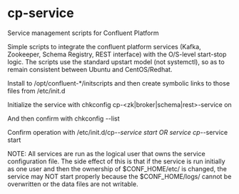 # cp-service
Service management scripts for Confluent Platform

Simple scripts to integrate the confluent platform services
(Kafka, Zookeeper, Schema Registry, REST interface) with the
O/S-level start-stop logic.   The scripts use the standard
upstart model (not systemctl), so as to remain consistent
between Ubuntu and CentOS/Redhat.

Install to /opt/confluent-*/initscripts and then create
symbolic links to those files from /etc/init.d

Initialize the service with
	chkconfig cp-<zk|broker|schema|rest>-service on

And then confirm with
	chkconfig --list

Confirm operation with
	/etc/init.d/cp-*-service start
		OR
	service cp-*-service start

NOTE: All services are run as the logical user that owns the 
service configuration file.   The side effect of this is that
if the service is run initially as one user and then the ownership
of $CONF_HOME/etc/<property-file> is changed, the service may NOT
start properly because the $CONF_HOME/logs/<log-file> cannot be
overwritten or the data files are not writable.

